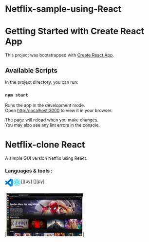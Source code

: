 # Netflix-sample-using-React
# Getting Started with Create React App

This project was bootstrapped with [Create React App](https://github.com/facebook/create-react-app).

## Available Scripts

In the project directory, you can run:

### `npm start`

Runs the app in the development mode.\
Open [http://localhost:3000](http://localhost:3000) to view it in your browser.

The page will reload when you make changes.\
You may also see any lint errors in the console.


# Netflix-clone React
A simple GUI version Netflix using React.
<br/>
### Languages & tools :
[<img align="left" alt="VS Code" width="26px" src="./Img/visual-studio-code.png">][py]
[<img align="left" alt="React" width="26px" src="./Img/react-js.png">][py]
<br/><br/>

|<img src="./Img/netflixClone.png" width="250">|



